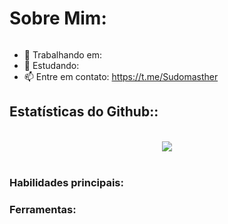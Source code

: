 <h1 align="Left">Sobre Mim: </h1>

<img>


- 🔭 Trabalhando em: 
- 🌱 Estudando: 
- 📫 Entre em contato: https://t.me/Sudomasther


<h2 align="left">Estatísticas do Github::</h2>
<br>
<div align="center">
  <picture>
  <source
    srcset="https://github-readme-stats.vercel.app/api?username=SudoMaster7&show_icons=true&theme=dark"
    media="(prefers-color-scheme: dark)"
  />
  <source
    srcset="https://github-readme-stats.vercel.app/api?username=SudoMaster7&show_icons=true"
    media="(prefers-color-scheme: light), (prefers-color-scheme: no-preference)"
  />
  <img src="https://github-readme-stats.vercel.app/api?username=SudoMaster7&show_icons=true" />
  </picture>
</div>
<br>

<div style="display: inline_block">
  
  <h3 align="left">Habilidades principais:</h3>
  
  <h3 align="left">Ferramentas:</h3>
